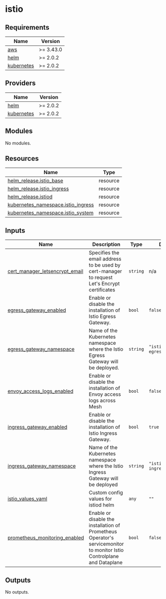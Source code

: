 # istio

<!-- BEGINNING OF PRE-COMMIT-TERRAFORM DOCS HOOK -->
## Requirements

| Name | Version |
|------|---------|
| <a name="requirement_aws"></a> [aws](#requirement\_aws) | >= 3.43.0 |
| <a name="requirement_helm"></a> [helm](#requirement\_helm) | >= 2.0.2 |
| <a name="requirement_kubernetes"></a> [kubernetes](#requirement\_kubernetes) | >= 2.0.2 |

## Providers

| Name | Version |
|------|---------|
| <a name="provider_helm"></a> [helm](#provider\_helm) | >= 2.0.2 |
| <a name="provider_kubernetes"></a> [kubernetes](#provider\_kubernetes) | >= 2.0.2 |

## Modules

No modules.

## Resources

| Name | Type |
|------|------|
| [helm_release.istio_base](https://registry.terraform.io/providers/hashicorp/helm/latest/docs/resources/release) | resource |
| [helm_release.istio_ingress](https://registry.terraform.io/providers/hashicorp/helm/latest/docs/resources/release) | resource |
| [helm_release.istiod](https://registry.terraform.io/providers/hashicorp/helm/latest/docs/resources/release) | resource |
| [kubernetes_namespace.istio_ingress](https://registry.terraform.io/providers/hashicorp/kubernetes/latest/docs/resources/namespace) | resource |
| [kubernetes_namespace.istio_system](https://registry.terraform.io/providers/hashicorp/kubernetes/latest/docs/resources/namespace) | resource |

## Inputs

| Name | Description | Type | Default | Required |
|------|-------------|------|---------|:--------:|
| <a name="input_cert_manager_letsencrypt_email"></a> [cert\_manager\_letsencrypt\_email](#input\_cert\_manager\_letsencrypt\_email) | Specifies the email address to be used by cert-manager to request Let's Encrypt certificates | `string` | n/a | yes |
| <a name="input_egress_gateway_enabled"></a> [egress\_gateway\_enabled](#input\_egress\_gateway\_enabled) | Enable or disable the installation of Istio Egress Gateway. | `bool` | `false` | no |
| <a name="input_egress_gateway_namespace"></a> [egress\_gateway\_namespace](#input\_egress\_gateway\_namespace) | Name of the Kubernetes namespace where the Istio Egress Gateway will be deployed. | `string` | `"istio-egressgateway"` | no |
| <a name="input_envoy_access_logs_enabled"></a> [envoy\_access\_logs\_enabled](#input\_envoy\_access\_logs\_enabled) | Enable or disable the installation of Envoy access logs across Mesh | `bool` | `false` | no |
| <a name="input_ingress_gateway_enabled"></a> [ingress\_gateway\_enabled](#input\_ingress\_gateway\_enabled) | Enable or disable the installation of Istio Ingress Gateway. | `bool` | `true` | no |
| <a name="input_ingress_gateway_namespace"></a> [ingress\_gateway\_namespace](#input\_ingress\_gateway\_namespace) | Name of the Kubernetes namespace where the Istio Ingress Gateway will be deployed | `string` | `"istio-ingressgateway"` | no |
| <a name="input_istio_values_yaml"></a> [istio\_values\_yaml](#input\_istio\_values\_yaml) | Custom config values for istiod helm | `any` | `""` | no |
| <a name="input_prometheus_monitoring_enabled"></a> [prometheus\_monitoring\_enabled](#input\_prometheus\_monitoring\_enabled) | Enable or disable the installation of Prometheus Operator's servicemonitor to monitor Istio Controlplane and Dataplane | `bool` | `false` | no |

## Outputs

No outputs.
<!-- END OF PRE-COMMIT-TERRAFORM DOCS HOOK -->
